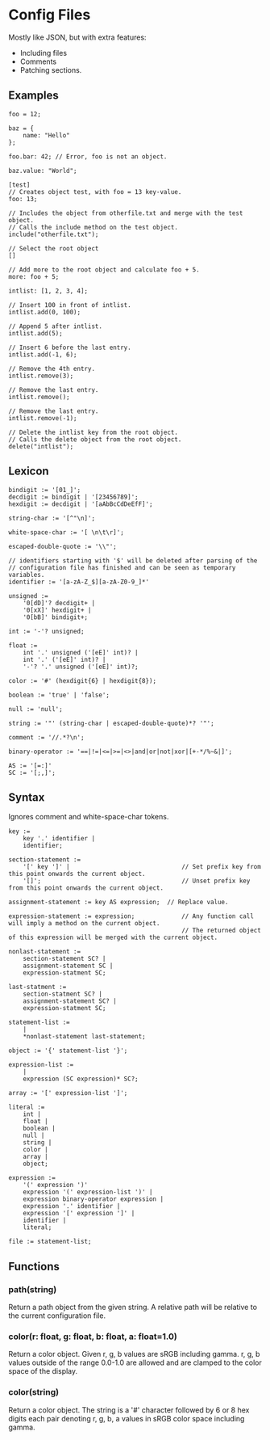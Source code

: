# Config Files
Mostly like JSON, but with extra features:

 * Including files
 * Comments
 * Patching sections.

## Examples

```
foo = 12;

baz = {
    name: "Hello"
};

foo.bar: 42; // Error, foo is not an object.

baz.value: "World";

[test]
// Creates object test, with foo = 13 key-value.
foo: 13;

// Includes the object from otherfile.txt and merge with the test object.
// Calls the include method on the test object.
include("otherfile.txt");

// Select the root object
[]

// Add more to the root object and calculate foo + 5.
more: foo + 5;

intlist: [1, 2, 3, 4];

// Insert 100 in front of intlist.
intlist.add(0, 100);

// Append 5 after intlist.
intlist.add(5);

// Insert 6 before the last entry.
intlist.add(-1, 6);

// Remove the 4th entry.
intlist.remove(3);

// Remove the last entry.
intlist.remove();

// Remove the last entry.
intlist.remove(-1);

// Delete the intlist key from the root object.
// Calls the delete object from the root object.
delete("intlist");
```


## Lexicon
```
bindigit := '[01_]';
decdigit := bindigit | '[23456789]';
hexdigit := decdigit | '[aAbBcCdDeEfF]';

string-char := '[^"\n]';

white-space-char := '[ \n\t\r]';

escaped-double-quote := '\\"';

// identifiers starting with '$' will be deleted after parsing of the
// configuration file has finished and can be seen as temporary variables.
identifier := '[a-zA-Z_$][a-zA-Z0-9_]*'

unsigned :=
    '0[dD]'? decdigit+ |
	'0[xX]' hexdigit+ |
	'0[bB]' bindigit+;

int := '-'? unsigned;

float :=
	int '.' unsigned ('[eE]' int)? |
	int '.' ('[eE]' int)? |
	'-'? '.' unsigned ('[eE]' int)?;

color := '#' (hexdigit{6} | hexdigit{8});

boolean := 'true' | 'false';

null := 'null';

string := '"' (string-char | escaped-double-quote)*? '"';

comment := '//.*?\n';

binary-operator := '==|!=|<=|>=|<>|and|or|not|xor|[+-*/%~&|]';

AS := '[=:]'
SC := '[;,]';

```

## Syntax
Ignores comment and white-space-char tokens.

```
key :=
	key '.' identifier |
	identifier;

section-statement :=
	'[' key ']' |		    					// Set prefix key from this point onwards the current object.
	'[]';			     						// Unset prefix key from this point onwards the current object.

assignment-statement := key AS expression;  // Replace value.

expression-statement := expression;             // Any function call will imply a method on the current object.
                                                // The returned object of this expression will be merged with the current object.

nonlast-statement :=
    section-statement SC? |
    assignment-statement SC |
    expression-statment SC;                              
                                               
last-statment :=
    section-statment SC? | 
    assignment-statement SC? |
    expression-statment SC;

statement-list :=
    |
    *nonlast-statement last-statement;

object := '{' statement-list '}';

expression-list :=
    |
    expression (SC expression)* SC?;

array := '[' expression-list ']';

literal :=
	int |
	float |
	boolean |
	null |
	string |
    color |
	array |
	object;

expression :=
	'(' expression ')'
	expression '(' expression-list ')' |
	expression binary-operator expression |
	expression '.' identifier |
	expression '[' expression ']' |
	identifier |
	literal;

file := statement-list;

```

## Functions
### path(string)
Return a path object from the given string.
A relative path will be relative to the current configuration file.

### color(r: float, g: float, b: float, a: float=1.0)
Return a color object. Given r, g, b values are sRGB including gamma.
r, g, b values outside of the range 0.0-1.0 are allowed and are clamped to
the color space of the display.

### color(string)
Return a color object. The string is a '#' character followed by 6 or 8 hex digits
each pair denoting r, g, b, a values in sRGB color space including gamma.
